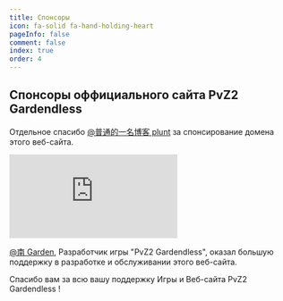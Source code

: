 ```yaml
---
title: Спонсоры
icon: fa-solid fa-hand-holding-heart
pageInfo: false
comment: false
index: true
order: 4
---
```


## Спонсоры оффициального сайта PvZ2 Gardendless

Отдельное спасибо <HopeIcon icon="fa-brands fa-bilibili"/> [@普通的一名博客 plunt](https://space.bilibili.com/451272694) за спонсирование домена этого веб-сайта.

<iframe class="youtube-video" src="https://www.youtube.com/embed/FoluvQ-ADu4?si=54CVPSZK9RReEnaT" title="YouTube video player" frameborder="0" allow="accelerometer; autoplay; clipboard-write; encrypted-media; gyroscope; picture-in-picture; web-share" referrerpolicy="strict-origin-when-cross-origin" allowfullscreen></iframe>

<HopeIcon icon="fa-brands fa-bilibili"/> [@南 Garden](https://space.bilibili.com/355909245), Разработчик игры "PvZ2 Gardendless", оказал большую поддержку в разработке и обслуживании этого веб-сайта.

Спасибо вам за всю вашу поддержку Игры и Веб-сайта PvZ2 Gardendless !

